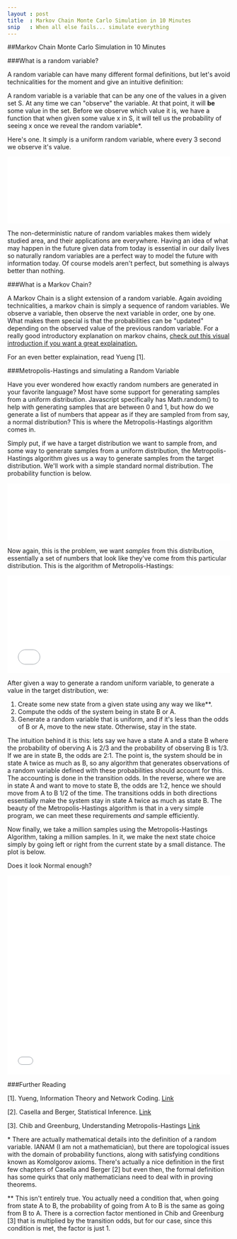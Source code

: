 ```yaml
---
layout : post
title  : Markov Chain Monte Carlo Simulation in 10 Minutes
snip   : When all else fails... simulate everything
---
```


##Markov Chain Monte Carlo Simulation in 10 Minutes  

###What is a random variable?

A random variable can have many different formal definitions, but let's avoid technicalities for the moment and give an intuitive
definition:

A random variable is a variable that can be any one of the values in a given set S. At any time we can "observe" the variable. At that point,
it will **be** some value in the set. Before we observe which value it is, we have a function that when given some value x in S, it will
tell us the probability of seeing x once we reveal the random variable*.

Here's one. It simply is a uniform random variable, where every 3 second we observe it's value.

<iframe width="100%" height="150" src="//jsfiddle.net/jrab227/4fne66db/embedded/result,js,html" allowfullscreen="allowfullscreen" frameborder="0"></iframe>

The non-deterministic nature of random variables makes them widely studied area, and their applications are everywhere. Having an idea of what
may happen in the future given data from today is essential in our daily lives so naturally random variables are a perfect way to model the
future with information today. Of course models aren't perfect, but something is always better than nothing. 

###What is a Markov Chain?

A Markov Chain is a slight extension of a random variable. Again avoiding technicalities, a markov chain is simply a sequence of random variables.
We observe a variable, then observe the next variable in order, one by one. What makes them special is that the probabilities can be 
"updated" depending on the observed value of the previous random variable. For a really good introductory explanation on markov chains,
[check out this visual introduction if you want a great explaination.](http://setosa.io/blog/2014/07/26/markov-chains/) 

For an even better explaination, read Yueng [1].

###Metropolis-Hastings and simulating a Random Variable

Have you ever wondered how exactly random numbers are generated in your favorite language? 
Most have some support for generating samples from a uniform distribution. Javascript specifically has Math.random() 
to help with generating samples that are between 0 and 1, but how do we generate a list of numbers that appear as if
they are sampled from from say, a normal distribution? This is where the Metropolis-Hastings algorithm comes in.

Simply put, if we have a target distribution we want to sample from, and some way to generate samples from a uniform distribution,
the Metropolis-Hastings algorithm gives us a way to generate samples from the target distribution. We'll work with a simple standard
normal distribution. The probability function is below.

<iframe width="100%" height="130" src="//jsfiddle.net/jrab227/ansgp4jd/1/embedded/js" allowfullscreen="allowfullscreen" frameborder="0"></iframe>

Now again, this is the problem, we want *samples* from this distribution, essentially a set of numbers that look like they've come from
this particular distribution. This is the algorithm of Metropolis-Hastings:

<iframe width="100%" height="220" src="//jsfiddle.net/jrab227/qdzof63d/1/embedded/js" allowfullscreen="allowfullscreen" frameborder="0"></iframe>

After given a way to generate a random uniform variable, to generate a value in the target distribution, we:

1. Create some new state from a given state using any way we like**.
2. Compute the odds of the system being in state B or A.
3. Generate a random variable that is uniform, and if it's less than the odds of B or A, move to the new state. Otherwise, stay in the state.

The intuition behind it is this: lets say we have a state A and a state B where the probability of oberving A is 2/3 and the probability
of observing B is 1/3. If we are in state B, the odds are 2:1. The point is, the system should be in state A twice as much as B, so any
algorithm that generates observations of a random variable defined with these probabilities should account for this. The accounting is done
in the transition odds. In the reverse, where we are in state A and want to move to state B, the odds are 1:2, hence we should move from A to B 1/2 of the time. The transitions odds in both directions essentially make the system stay in state A twice as much as state B. The
beauty of the Metropolis-Hastings algorithm is that in a very simple program, we can meet these requirements *and* sample efficiently.

Now finally, we take a million samples using the Metropolis-Hastings Algorithm, taking a million samples. In it, we make the next state
choice simply by going left or right from the current state by a small distance. The plot is below.

Does it look Normal enough?

<iframe width="100%" height="450" src="//jsfiddle.net/jrab227/r8cn8jef/1/embedded/result,js" allowfullscreen="allowfullscreen" frameborder="0"></iframe>

###Further Reading

[1]. Yueng, Information Theory and Network Coding. [Link](http://www.amazon.com/Information-Theory-Network-Coding-Technology/dp/0387792333)

[2]. Casella and Berger, Statistical Inference. [Link](http://www.amazon.com/Statistical-Inference-George-Casella/dp/0534243126)

[3]. Chib and Greenburg, Understanding Metropolis-Hastings [Link](http://biostat.jhsph.edu/~mmccall/articles/chib_1995.pdf)

\* There are actually mathematical details into the definition of a random variable. IANAM (I am not a mathematician), but there
are topological issues with the domain of probability functions, along with satisfying conditions known as Komolgorov
axioms. There's actually a nice definition in the first few chapters of Casella and Berger [2] but even then, the formal definition has some quirks that 
only mathematicians need to deal with in proving theorems.

** This isn't entirely true. You actually need a condition that, when going from state A to B, the probability of going from A to B is the
same as going from B to A. There is a correction factor mentioned in Chib and Greenburg [3] that is multiplied by the transition odds, but for our case, 
since this condition is met, the factor is just 1. 
